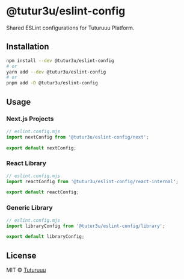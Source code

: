 # @tutur3u/eslint-config

Shared ESLint configurations for Tuturuuu Platform.

## Installation

```bash
npm install --dev @tutur3u/eslint-config
# or
yarn add --dev @tutur3u/eslint-config
# or
pnpm add -D @tutur3u/eslint-config
```

## Usage

### Next.js Projects

```js
// eslint.config.mjs
import nextConfig from '@tutur3u/eslint-config/next';

export default nextConfig;
```

### React Library

```js
// eslint.config.mjs
import reactConfig from '@tutur3u/eslint-config/react-internal';

export default reactConfig;
```

### Generic Library

```js
// eslint.config.mjs
import libraryConfig from '@tutur3u/eslint-config/library';

export default libraryConfig;
```

## License

MIT © [Tuturuuu](https://github.com/tutur3u)
